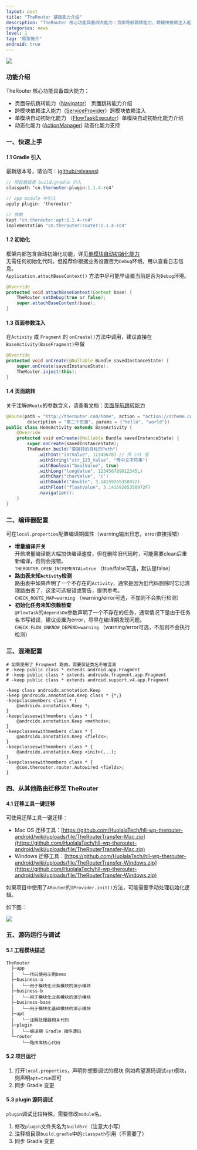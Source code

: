 ```yaml
---
layout: post
title: "TheRouter 基础能力介绍"
description: "TheRouter 核心功能具备四大能力：页面导航跳转能力、跨模块依赖注入能力、单模块自动初始化能力、动态化能力。"
categories: news
level: 1
tag: "框架简介"
android: true
---
```



<img src="/assets/img/image/hll.png" class="blog-img"/>

### 功能介绍  

TheRouter 核心功能具备四大能力：  

*  页面导航跳转能力（[Navigator](https://therouter.cn/docs/2022/08/28/01)） 页面跳转能力介绍 
*  跨模块依赖注入能力（[ServiceProvider](https://therouter.cn/docs/2022/08/27/01)）跨模块依赖注入 
*  单模块自动初始化能力 （[FlowTaskExecutor](https://therouter.cn/docs/2022/08/26/01)）单模块自动初始化能力介绍 
*  动态化能力 ([ActionManager](https://therouter.cn/docs/2022/08/25/01)) 动态化能力支持 

### 一、快速上手  

#### 1.1 Gradle 引入    

最新版本号，请访问：([github/releases](https://github.com/HuolalaTech/hll-wp-therouter-android/releases))

```java
// 项目根目录 build.gradle 引入
classpath 'cn.therouter:plugin:1.1.4-rc4'

// app module 中引入
apply plugin: 'therouter'

// 依赖
kapt "cn.therouter:apt:1.1.4-rc4"
implementation "cn.therouter:router:1.1.4-rc4"
```

#### 1.2 初始化  

框架内部包含自动初始化功能，详见[单模块自动初始化能力](https://therouter.cn/docs/2022/08/26/01)  
无需任何初始化代码。但推荐你根据业务设置否为`Debug`环境，用以查看日志信息。  
`Application.attachBaseContext()` 方法中尽可能早设置当前是否为`Debug`环境。  

```java
@Override
protected void attachBaseContext(Context base) {
    TheRouter.setDebug(true or false);
    super.attachBaseContext(base);  
}
```

#### 1.3 页面参数注入  

在`Activity` 或 `Fragment` 的 `onCreate()`方法中调用，建议直接在`BaseActivity(BaseFragment)`中做    

```java
@Override
protected void onCreate(@Nullable Bundle savedInstanceState) {
    super.onCreate(savedInstanceState);
    TheRouter.inject(this);
}
```

#### 1.4 页面跳转

关于注解`@Route`的参数含义，请查看文档：[页面导航跳转能力](https://therouter.cn/docs/2022/08/28/01)

```java
@Route(path = "http://therouter.com/home", action = "action://scheme.com",
        description = "第二个页面", params = {"hello", "world"})
public class HomeActivity extends BaseActivity {
    @Override
    protected void onCreate(@Nullable Bundle savedInstanceState) {
        super.onCreate(savedInstanceState);
        TheRouter.build("要跳转的目标页Path")
            .withInt("intValue", 12345678) // 传 int 值
            .withString("str_123_Value", "传中文字符串")
            .withBoolean("boolValue", true) 
            .withLong("longValue", 123456789012345L)
            .withChar("charValue", 'c') 
            .withDouble("double", 3.14159265358972)
            .withFloat("floatValue", 3.14159265358972F)
            .navigation();
    }
}
```

### 二、编译器配置  

可在`local.properties`配置编译期属性（warning输出日志，error直接报错）  

* **增量编译开关**  
开启增量编译能大幅加快编译速度，但在删除旧代码时，可能需要clean后重新编译，否则会报错。  
  `THEROUTER_OPEN_INCREMENTAL=true` （true/false可选，默认是false）  
* **路由表未知`Activity`检测**  
路由表中如果声明了一个不存在的`Activity`，通常是因为旧代码删除时忘记清理路由表了，这里可选报错或警告，提供参考。  
 `CHECK_ROUTE_MAP=warning` （warning/error可选，不加则不会执行检测）
* **初始化任务未知依赖检查**  
`@FlowTask`的`dependsOn`参数声明了一个不存在的任务，通常情况下是由于任务名书写错误，建议设置为error，尽早在编译期发现问题。
`CHECK_FLOW_UNKNOW_DEPEND=warning` （warning/error可选，不加则不会执行检测）

### 三、混淆配置  

```
# 如果使用了 Fragment 路由，需要保证类名不被混淆
# -keep public class * extends android.app.Fragment
# -keep public class * extends androidx.fragment.app.Fragment
# -keep public class * extends android.support.v4.app.Fragment

-keep class androidx.annotation.Keep
-keep @androidx.annotation.Keep class * {*;}
-keepclassmembers class * {
    @androidx.annotation.Keep *;
}
-keepclasseswithmembers class * {
    @androidx.annotation.Keep <methods>;
}
-keepclasseswithmembers class * {
    @androidx.annotation.Keep <fields>;
}
-keepclasseswithmembers class * {
    @androidx.annotation.Keep <init>(...);
}
-keepclasseswithmembers class * {
    @com.therouter.router.Autowired <fields>;
}
```

### 四、从其他路由迁移至 TheRouter

#### 4.1 迁移工具一键迁移

可使用迁移工具一键迁移：

* Mac OS 迁移工具：[https://github.com/HuolalaTech/hll-wp-therouter-android/wiki/uploads/file/TheRouterTransfer-Mac.zip](https://github.com/HuolalaTech/hll-wp-therouter-android/wiki/uploads/file/TheRouterTransfer-Mac.zip)
* Windows 迁移工具：[https://github.com/HuolalaTech/hll-wp-therouter-android/wiki/uploads/file/TheRouterTransfer-Windows.zip](https://github.com/HuolalaTech/hll-wp-therouter-android/wiki/uploads/file/TheRouterTransfer-Windows.zip)

如果项目中使用了`ARouter`的`IProvider.init()`方法，可能需要手动处理初始化逻辑。

如下图：

<img src="/assets/img/image/TheRouterTransfer.png" class="blog-img"/>

### 五、源码运行与调试

#### 5.1 工程模块描述  

```
TheRouter
  ├─app
  │   └──代码使用示例Demo
  ├─business-a
  │   └──用于模块化业务模块的演示模块
  ├─business-b
  │   └──用于模块化业务模块的演示模块
  ├─business-base
  │   └──用于模块化基础模块的演示模块
  ├─apt
  │   └──注解处理器相关代码
  ├─plugin
  │   └──编译期 Gradle 插件源码
  └─router
      └──路由库核心代码
```

#### 5.2 项目运行

1. 打开`local.properties`，声明你想要调试的模块
    例如希望源码调试`apt`模块，则声明`apt=true`即可
2.  同步 Gradle 变更

#### 5.3 plugin 源码调试

`plugin`调试比较特殊，需要修改`module`名。

1. 修改`plugin`文件夹名为`buildSrc`（注意大小写）
2. 注释根目录`build.gradle`中的`classpath`引用（不需要了）
3. 同步 Gradle 变更

